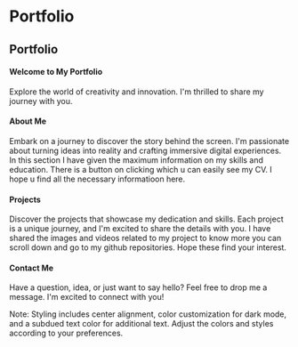 # Portfolio
<h2>Portfolio</h2>

<h4>Welcome to My Portfolio</h4>
Explore the world of creativity and innovation. I'm thrilled to share my journey with you.

<h4>About Me</h4>
Embark on a journey to discover the story behind the screen. I'm passionate about turning ideas into reality and crafting immersive digital experiences. In this section I have given the maximum information on my skills and education. There is a button on clicking which u can easily see my CV. I hope u find all the necessary informatioon here.

<h4>Projects</h4>
Discover the projects that showcase my dedication and skills. Each project is a unique journey, and I'm excited to share the details with you. I have shared the images and videos related to my project to know more you can scroll down and go to my github  repositories. Hope these find your interest.

<h4>Contact Me</h4>
<p>Have a question, idea, or just want to say hello? Feel free to drop me a message. I'm excited to connect with you!</p>

Note: Styling includes center alignment, color customization for dark mode, and a subdued text color for additional text. Adjust the colors and styles according to your preferences.
